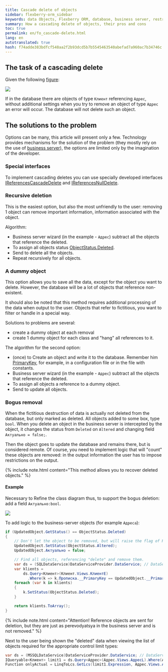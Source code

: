 ```yaml
---
title: Cascade delete of objects
sidebar: flexberry-orm_sidebar
keywords: data Objects, Flexberry ORM, database, business server, restrictions
summary: How a cascading delete of objects, their pros and cons
toc: true
permalink: en/fo_cascade-delete.html
lang: en
autotranslated: true
hash: f74adde383bdfcf548aa2f2b93dcd5b7b5545463540abefad7a960ac7b34746c
---
```


## The task of a cascading delete

Given the following [figure](fd_class-diagram.html):

![](/images/pages/products/flexberry-orm/business-servers/kredit-diagramm.png)

If in the database there are objects of type `Клиент` referencing `Адрес`, without additional settings when you try to remove an object of type `Адрес` an error will occur. The database will not delete such an object.

## The solutions to the problem

Options can be many, this article will present only a few. Technology provides mechanisms for the solution of the problem (they mostly rely on the use of [business server](fo_business-server.html)), the options are limited only by the imagination of the developer.

### Special interfaces

To implement cascading deletes you can use specially developed interfaces [IReferencesCascadeDelete](fo_i-references-cascade-delete.html) and [IReferencesNullDelete](fo_i-references-null-delete.html).

### Recursive deletion

This is the easiest option, but also the most unfriendly to the user: removing 1 object can remove important information, information associated with the object.

Algorithm:

* Business server wizard (in the example - `Адрес`) subtract all the objects that reference the deleted.
* To assign all objects status [ObjectStatus.Deleted](fo_object-status.html).
* Send to delete all the objects.
* Repeat recursively for all objects.

### A dummy object

This option allows you to save all the data, except for the object you want to delete. However, the database will be a lot of objects that reference non-existent.

It should also be noted that this method requires additional processing of the data when output to the user. Objects that refer to fictitious, you want to filter or handle in a special way.

Solutions to problems are several:

* create a dummy object at each removal
* create 1 dummy object for each class and "hang" all references to it.

The algorithm for the second option:

* (once) to Create an object and write it to the database. Remember him [PrimaryKey](fo_primary-keys-objects.html), for example, in a configuration file or in the file with constants.
* Business server wizard (in the example - `Адрес`) subtract all the objects that reference the deleted.
* To assign all objects a reference to a dummy object.
* Send to update all objects.

### Bogus removal

When the fictitious destruction of data is actually not deleted from the database, but only marked as deleted. All objects added to some box, type `bool`. When you delete an object in the business server is intercepted by the object, it changes the status from `Deleted` on `Altered` and changing field `Актуально = false;`.

Then the object goes to update the database and remains there, but is considered remote. Of course, you need to implement logic that will "count" these objects are removed: in the output information the user has to impose restrictions on the output.

{% include note.html content="This method allows you to recover deleted objects." %}

#### Example

Necessary to Refine the class diagram thus, to support the bogus deletion: add a field `Актуально:bool`.

![](/images/pages/products/flexberry-orm/business-servers/kredit-diagramm-aktualno.png)

To add logic to the business-server objects (for example `Адреса`):

```csharp
if (UpdatedObject.GetStatus() == ObjectStatus.Deleted)
{
	// Don't let the object to be removed, but will raise the flag of Relevance. 
	UpdatedObject.SetStatus(ObjectStatus.Altered);
	UpdatedObject.Актуально = false;

	// Find all objects, referencing "delete" and remove them. 
	var ds = (SQLDataService)DataServiceProvider.DataService; // DataServiceProvider is deprecated; inject IDataService instead
	var klients =
		ds.Query<Клиент>(Клиент.Views.КлиентE)
		  .Where(k => k.Прописка.__PrimaryKey == UpdatedObject.__PrimaryKey);
	foreach (var k in klients)
	{
		k.SetStatus(ObjectStatus.Deleted);
	}

	return klients.ToArray();
}
```

{% include note.html content="Attention! Reference objects are sent for deletion, but they are just as perevodyatsya in the business server and is not removed." %}

Next to the user being shown the "deleted" data when viewing the list of objects required for the appropriate control limit types:

``` csharp
var ds = (MSSQLDataService)DataServiceProvider.DataService; // DataServiceProvider is deprecated; inject IDataService instead
IQueryable<Клиент> limit1 = ds.Query<Адрес>(Адрес.Views.АдресL).Where(Address => Address.Актуально);
Function onlyActual = LinqToLcs.GetLcs(limit1.Expression, Адрес.Views.АдресL).LimitFunction;
```


